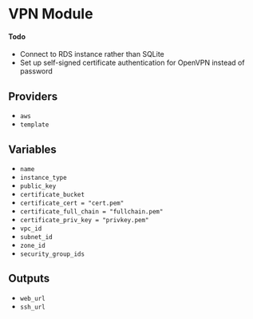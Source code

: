 # VPN Module

#### Todo

- Connect to RDS instance rather than SQLite
- Set up self-signed certificate authentication for OpenVPN instead of password

## Providers

- `aws`
- `template`

## Variables

- `name`
- `instance_type`
- `public_key`
- `certificate_bucket`
- `certificate_cert = "cert.pem"`
- `certificate_full_chain = "fullchain.pem"`
- `certificate_priv_key = "privkey.pem"`
- `vpc_id`
- `subnet_id`
- `zone_id`
- `security_group_ids`

## Outputs

- `web_url`
- `ssh_url`
